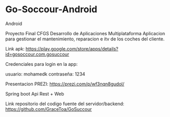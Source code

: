# Go-Soccour-Android
Android




Proyecto Final CFGS Desarrollo de Aplicaciones Multiplataforma
Aplicacion para gestionar el mantenimiento, reparacion e itv de los coches del cliente.

Link apk: https://play.google.com/store/apps/details?id=gosoccour.com.gosuccour

Credenciales para login en la app:

usuario: mohamedk
contraseña: 1234


Presentacion PREZI:  https://prezi.com/p/wf3nqn8gudol/


Spring boot
Api Rest + Web 

Link repositorio del codigo fuente del servidor/backend: https://github.com/GraceToa/GoSuccour
